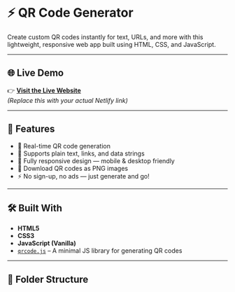 # ⚡ QR Code Generator

Create custom QR codes instantly for text, URLs, and more with this lightweight, responsive web app built using HTML, CSS, and JavaScript.


---

## 🌐 Live Demo

👉 [**Visit the Live Website**](https://amanchaurasia-qrcode-generator.netlify.app/)  
*(Replace this with your actual Netlify link)*

---

## 🚀 Features

- 🔄 Real-time QR code generation
- 📝 Supports plain text, links, and data strings
- 📱 Fully responsive design — mobile & desktop friendly
- 💾 Download QR codes as PNG images
- ⚡ No sign-up, no ads — just generate and go!

---

## 🛠️ Built With

- **HTML5**
- **CSS3**
- **JavaScript (Vanilla)**
- [`qrcode.js`](https://github.com/davidshimjs/qrcodejs) – A minimal JS library for generating QR codes

---

## 📁 Folder Structure

